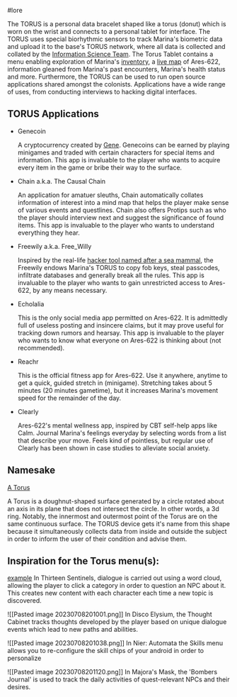 #lore 

The TORUS is a personal data bracelet shaped like a torus (donut) which is worn on the wrist and connects to a personal tablet for interface. The TORUS uses special biorhythmic sensors to track Marina's biometric data and upload it to the base's TORUS network, where all data is collected and collated by the [Information Science Team](InfoDept.md). The Torus Tablet contains a menu enabling exploration of Marina's [inventory](Inventory.md), a [live map](LiveMap.md) of Ares-622, information gleaned from Marina's past encounters, Marina's health status and more. Furthermore, the TORUS can be used to run open source applications shared amongst the colonists. Applications have a wide range of uses, from conducting interviews to hacking digital interfaces.

## TORUS Applications

- Genecoin

  A cryptocurrency created by [Gene](Gene.md). Genecoins can be earned by playing minigames and traded with certain characters for special items and information. This app is invaluable to the player who wants to acquire every item in the game or bribe their way to the surface.

- Chain a.k.a. The Causal Chain

  An application for amatuer sleuths, Chain automatically collates information of interest into a mind map that helps the player make sense of various events and questlines. Chain also offers Protips such as who the player should interview next and suggest the significance of found items. This app is invaluable to the player who wants to understand everything they hear.

- Freewily a.k.a. Free_Willy

  Inspired by the real-life [hacker tool named after a sea mammal](https://flipperzero.one/), the Freewily endows Marina's TORUS to copy fob keys, steal passcodes, infiltrate databases and generally break all the rules. This app is invaluable to the player who wants to gain unrestricted access to Ares-622, by any means necessary.

- Echolalia

  This is the only social media app permitted on Ares-622. It is admittedly full of useless posting and insincere claims, but it may prove useful for tracking down rumors and hearsay. This app is invaluable to the player who wants to know what everyone on Ares-622 is thinking about (not recommended).

- Reachr

  This is the official fitness app for Ares-622. Use it anywhere, anytime to get a quick, guided stretch in (minigame). Stretching takes about 5 minutes (20 minutes gametime), but it increases Marina's movement speed for the remainder of the day.

- Clearly

  Ares-622's mental wellness app, inspired by CBT self-help apps like Calm. Journal Marina's feelings everyday by selecting words from a list that describe your move. Feels kind of pointless, but regular use of Clearly has been shown in case studies to alleviate social anxiety.


## Namesake
[A Torus](Torus-Featured.jpg)

A Torus is a doughnut-shaped surface generated by a circle rotated about an axis in its plane that does not intersect the circle. In other words, a 3d ring. Notably, the innermost and outermost point of the Torus are on the same continuous surface. The TORUS device gets it's name from this shape because it simultaneously collects data from inside and outside the subject in order to inform the user of their condition and advise them.
  
## Inspiration for the Torus menu(s):
[example](https://lparchive.org/13-Sentinels-Aegis-Rim/Update%2043/45-039.jpg)
In Thirteen Sentinels, dialogue is carried out using a word cloud, allowing the player to click a category in order to question an NPC about it. This creates new content with each character each time a new topic is discovered.

![[Pasted image 20230708201001.png]]
In Disco Elysium, the Thought Cabinet tracks thoughts developed by the player based on unique dialogue events which lead to new paths and abilities.

![[Pasted image 20230708201038.png]]
In Nier: Automata the Skills menu allows you to re-configure the skill chips of your android in order to personalize 

![[Pasted image 20230708201120.png]]
In Majora's Mask, the 'Bombers Journal' is used to track the daily activities of quest-relevant NPCs and their desires.
